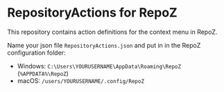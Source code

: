 # RepositoryActions for RepoZ

This repository contains action definitions for the context menu in RepoZ.

Name your json file `RepositoryActions.json` and put in in the RepoZ configuration folder:

- Windows: `C:\Users\YOURUSERNAME\AppData\Roaming\RepoZ` (`%APPDATA%\RepoZ`)
- macOS: `/users/YOURUSERNAME/.config/RepoZ`